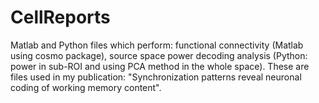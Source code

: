# CellReports
Matlab and Python files which perform: functional connectivity (Matlab using cosmo package), source space power decoding analysis (Python: power in sub-ROI and using PCA method in the whole space). These are files used in my publication:
"Synchronization patterns reveal neuronal coding of working memory content".
